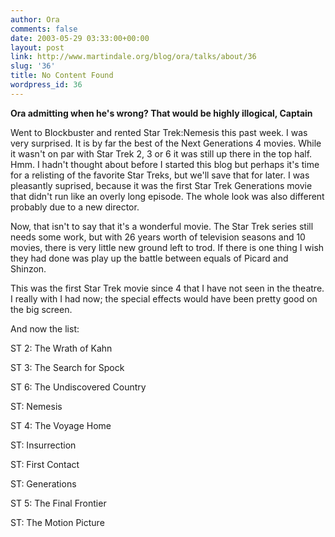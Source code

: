 ```yaml
---
author: Ora
comments: false
date: 2003-05-29 03:33:00+00:00
layout: post
link: http://www.martindale.org/blog/ora/talks/about/36
slug: '36'
title: No Content Found
wordpress_id: 36
---
```


**Ora admitting when he's wrong? That would be highly illogical, Captain**
  
Went to Blockbuster and rented Star Trek:Nemesis this past week. I was very surprised. It is by far the best of the Next Generations 4 movies. While it wasn't on par with Star Trek 2, 3 or 6 it was still up there in the top half. Hmm. I hadn't thought about before I started this blog but perhaps it's time for a relisting of the favorite Star Treks, but we'll save that for later. I was pleasantly suprised, because it was the first Star Trek Generations movie that didn't run like an overly long episode. The whole look was also different probably due to a new director.
  

  
Now, that isn't to say that it's a wonderful movie. The Star Trek series still needs some work, but with 26 years worth of television seasons and 10 movies, there is very little new ground left to trod. If there is one thing I wish they had done was play up the battle between equals of Picard and Shinzon.
  

  
This was the first Star Trek movie since 4 that I have not seen in the theatre. I really with I had now; the special effects would have been pretty good on the big screen.
  

  
And now the list:
  
ST 2: The Wrath of Kahn
  
ST 3: The Search for Spock
  
ST 6: The Undiscovered Country
  
ST: Nemesis
  
ST 4: The Voyage Home
  
ST: Insurrection
  
ST: First Contact
  
ST: Generations
  
ST 5: The Final Frontier
  
ST: The Motion Picture
